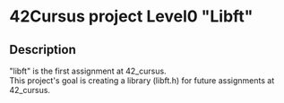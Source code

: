 # 42Cursus project Level0 "Libft"

## Description

"libft" is the first assignment at 42_cursus.<br>This project's goal is creating a library (libft.h) for future assignments at 42_cursus.
